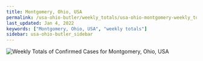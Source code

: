 ```yaml
---
title: Montgomery, Ohio, USA
permalink: /usa-ohio-butler/weekly_totals/usa-ohio-montgomery-weekly_totals.html
last_updated: Jan 4, 2022
keywords: ["Montgomery, Ohio, USA", "weekly totals"]
sidebar: usa-ohio-butler_sidebar
---
```


![Weekly Totals of Confirmed Cases for Montgomery, Ohio, USA](/covid_tracker/images/graphs/usa-ohio-montgomery-weekly_totals_graph.png)
